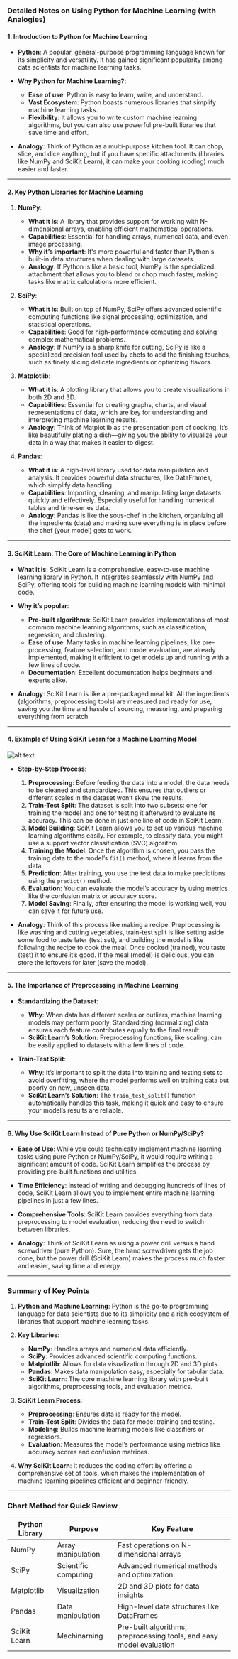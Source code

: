 ### Detailed Notes on Using Python for Machine Learning (with Analogies)

 

#### **1. Introduction to Python for Machine Learning**
- **Python**: A popular, general-purpose programming language known for its simplicity and versatility. It has gained significant popularity among data scientists for machine learning tasks.
  
- **Why Python for Machine Learning?**: 
  - **Ease of use**: Python is easy to learn, write, and understand.
  - **Vast Ecosystem**: Python boasts numerous libraries that simplify machine learning tasks.
  - **Flexibility**: It allows you to write custom machine learning algorithms, but you can also use powerful pre-built libraries that save time and effort.

- **Analogy**: Think of Python as a multi-purpose kitchen tool. It can chop, slice, and dice anything, but if you have specific attachments (libraries like NumPy and SciKit Learn), it can make your cooking (coding) much easier and faster.

---

#### **2. Key Python Libraries for Machine Learning**

1. **NumPy**:
   - **What it is**: A library that provides support for working with N-dimensional arrays, enabling efficient mathematical operations.
   - **Capabilities**: Essential for handling arrays, numerical data, and even image processing.
   - **Why it’s important**: It's more powerful and faster than Python's built-in data structures when dealing with large datasets.
   - **Analogy**: If Python is like a basic tool, NumPy is the specialized attachment that allows you to blend or chop much faster, making tasks like matrix calculations more efficient.

2. **SciPy**:
   - **What it is**: Built on top of NumPy, SciPy offers advanced scientific computing functions like signal processing, optimization, and statistical operations.
   - **Capabilities**: Good for high-performance computing and solving complex mathematical problems.
   - **Analogy**: If NumPy is a sharp knife for cutting, SciPy is like a specialized precision tool used by chefs to add the finishing touches, such as finely slicing delicate ingredients or optimizing flavors.

3. **Matplotlib**:
   - **What it is**: A plotting library that allows you to create visualizations in both 2D and 3D.
   - **Capabilities**: Essential for creating graphs, charts, and visual representations of data, which are key for understanding and interpreting machine learning results.
   - **Analogy**: Think of Matplotlib as the presentation part of cooking. It’s like beautifully plating a dish—giving you the ability to visualize your data in a way that makes it easier to digest.

4. **Pandas**:
   - **What it is**: A high-level library used for data manipulation and analysis. It provides powerful data structures, like DataFrames, which simplify data handling.
   - **Capabilities**: Importing, cleaning, and manipulating large datasets quickly and effectively. Especially useful for handling numerical tables and time-series data.
   - **Analogy**: Pandas is like the sous-chef in the kitchen, organizing all the ingredients (data) and making sure everything is in place before the chef (your model) gets to work.

---

#### **3. SciKit Learn: The Core of Machine Learning in Python**

- **What it is**: SciKit Learn is a comprehensive, easy-to-use machine learning library in Python. It integrates seamlessly with NumPy and SciPy, offering tools for building machine learning models with minimal code.

- **Why it’s popular**: 
  - **Pre-built algorithms**: SciKit Learn provides implementations of most common machine learning algorithms, such as classification, regression, and clustering.
  - **Ease of use**: Many tasks in machine learning pipelines, like pre-processing, feature selection, and model evaluation, are already implemented, making it efficient to get models up and running with a few lines of code.
  - **Documentation**: Excellent documentation helps beginners and experts alike.

- **Analogy**: SciKit Learn is like a pre-packaged meal kit. All the ingredients (algorithms, preprocessing tools) are measured and ready for use, saving you the time and hassle of sourcing, measuring, and preparing everything from scratch.

---

#### **4. Example of Using SciKit Learn for a Machine Learning Model**
![alt text](image.png)
- **Step-by-Step Process**:
  1. **Preprocessing**: Before feeding the data into a model, the data needs to be cleaned and standardized. This ensures that outliers or different scales in the dataset won’t skew the results.
  2. **Train-Test Split**: The dataset is split into two subsets: one for training the model and one for testing it afterward to evaluate its accuracy. This can be done in just one line of code in SciKit Learn.
  3. **Model Building**: SciKit Learn allows you to set up various machine learning algorithms easily. For example, to classify data, you might use a support vector classification (SVC) algorithm.
  4. **Training the Model**: Once the algorithm is chosen, you pass the training data to the model’s `fit()` method, where it learns from the data.
  5. **Prediction**: After training, you use the test data to make predictions using the `predict()` method.
  6. **Evaluation**: You can evaluate the model’s accuracy by using metrics like the confusion matrix or accuracy score.
  7. **Model Saving**: Finally, after ensuring the model is working well, you can save it for future use.

- **Analogy**: Think of this process like making a recipe. Preprocessing is like washing and cutting vegetables, train-test split is like setting aside some food to taste later (test set), and building the model is like following the recipe to cook the meal. Once cooked (trained), you taste (test) it to ensure it’s good. If the meal (model) is delicious, you can store the leftovers for later (save the model).

---

#### **5. The Importance of Preprocessing in Machine Learning**

- **Standardizing the Dataset**: 
  - **Why**: When data has different scales or outliers, machine learning models may perform poorly. Standardizing (normalizing) data ensures each feature contributes equally to the final result.
  - **SciKit Learn’s Solution**: Preprocessing functions, like scaling, can be easily applied to datasets with a few lines of code.

- **Train-Test Split**: 
  - **Why**: It’s important to split the data into training and testing sets to avoid overfitting, where the model performs well on training data but poorly on new, unseen data.
  - **SciKit Learn’s Solution**: The `train_test_split()` function automatically handles this task, making it quick and easy to ensure your model’s results are reliable.

---

#### **6. Why Use SciKit Learn Instead of Pure Python or NumPy/SciPy?**

- **Ease of Use**: While you could technically implement machine learning tasks using pure Python or NumPy/SciPy, it would require writing a significant amount of code. SciKit Learn simplifies the process by providing pre-built functions and utilities.

- **Time Efficiency**: Instead of writing and debugging hundreds of lines of code, SciKit Learn allows you to implement entire machine learning pipelines in just a few lines.

- **Comprehensive Tools**: SciKit Learn provides everything from data preprocessing to model evaluation, reducing the need to switch between libraries.

- **Analogy**: Think of SciKit Learn as using a power drill versus a hand screwdriver (pure Python). Sure, the hand screwdriver gets the job done, but the power drill (SciKit Learn) makes the process much faster and easier, saving time and energy.

---

### Summary of Key Points

1. **Python and Machine Learning**: Python is the go-to programming language for data scientists due to its simplicity and a rich ecosystem of libraries that support machine learning tasks.

2. **Key Libraries**:
   - **NumPy**: Handles arrays and numerical data efficiently.
   - **SciPy**: Provides advanced scientific computing functions.
   - **Matplotlib**: Allows for data visualization through 2D and 3D plots.
   - **Pandas**: Makes data manipulation easy, especially for tabular data.
   - **SciKit Learn**: The core machine learning library with pre-built algorithms, preprocessing tools, and evaluation metrics.

3. **SciKit Learn Process**:
   - **Preprocessing**: Ensures data is ready for the model.
   - **Train-Test Split**: Divides the data for model training and testing.
   - **Modeling**: Builds machine learning models like classifiers or regressors.
   - **Evaluation**: Measures the model’s performance using metrics like accuracy scores and confusion matrices.

4. **Why SciKit Learn**: It reduces the coding effort by offering a comprehensive set of tools, which makes the implementation of machine learning pipelines efficient and beginner-friendly.

---

### Chart Method for Quick Review

| Python Library | Purpose | Key Feature |
|----------------|---------|-------------|
| NumPy | Array manipulation | Fast operations on N-dimensional arrays |
| SciPy | Scientific computing | Advanced numerical methods and optimization |
| Matplotlib | Visualization | 2D and 3D plots for data insights |
| Pandas | Data manipulation | High-level data structures like DataFrames |
| SciKit Learn | Machinarning | Pre-built algorithms, preprocessing tools, and easy model evaluation |

 